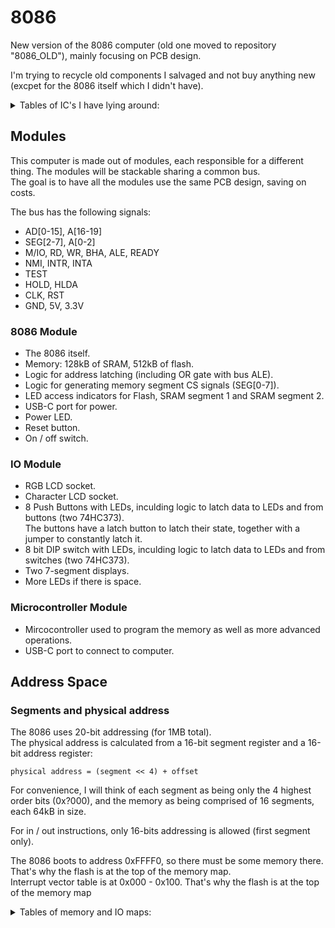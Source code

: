 # 8086

New version of the 8086 computer (old one moved to repository "8086_OLD"), mainly focusing on PCB design.

I'm trying to recycle old components I salvaged and not buy anything new (excpet for the 8086 itself which I didn't have).

<details>
<summary>Tables of IC's I have lying around:</summary>

### Logic

| IC Name       | Description                               | amount    |
| ------------- | ----------------------------------------- | --------- |
| 74AC373       | Octal latch with 3-STATE Outputs          | 20+       |
| 74HC138D      | 3 to 8 line decoder; inverting            | 5         |
| 74HC132       | Quad 2-input NAND gate; Schmitt trigger   | 6         |
| 74AC00        | Quad 2-input NAND gate                    | 2         |
| 74HC02        | Quad 2-input NOR gate                     | 5         |
| 74ACT08       | Quad 2-input AND gate                     | 1         |
| HEF40106      | Hex inverting Schmitt trigger             | 1         |
| 74HC14        | Hex inverting Schmitt trigger             | 1         |

### Memory

| IC Name       | Description           | amount    |
| ------------- | --------------------- | --------- |
| IS61C256AH    |	SRAM 32K x 8        | 5         |
| CXK58257AM    |	SRAM 32K x 8        | 1         |
| IS61C3216     |	SRAM 32K x 16       | 1         |
| E28F400B5     |	Flash 256K x 16     | 1         |
| AM29F002      |	Flash 256K x 8      | 2         |

</details>

## Modules

This computer is made out of modules, each responsible for a different thing. The modules will be stackable sharing a common bus.  
The goal is to have all the modules use the same PCB design, saving on costs.

The bus has the following signals:
- AD[0-15], A[16-19]
- SEG[2-7], A[0-2]
- M/IO, RD, WR, BHA, ALE, READY
- NMI, INTR, INTA
- TEST
- HOLD, HLDA
- CLK, RST
- GND, 5V, 3.3V

### 8086 Module
- The 8086 itself.
- Memory: 128kB of SRAM, 512kB of flash.
- Logic for address latching (including OR gate with bus ALE).
- Logic for generating memory segment CS signals (SEG[0-7]).
- LED access indicators for Flash, SRAM segment 1 and SRAM segment 2.
- USB-C port for power.
- Power LED.
- Reset button.
- On / off switch.

### IO Module
- RGB LCD socket.
- Character LCD socket.
- 8 Push Buttons with LEDs, inculding logic to latch data to LEDs and from buttons (two 74HC373).  
The buttons have a latch button to latch their state, together with a jumper to constantly latch it.
- 8 bit DIP switch with LEDs, inculding logic to latch data to LEDs and from switches (two 74HC373).
- Two 7-segment displays.
- More LEDs if there is space.

### Microcontroller Module
- Mircocontroller used to program the memory as well as more advanced operations.
- USB-C port to connect to computer.


## Address Space

### Segments and physical address

The 8086 uses 20-bit addressing (for 1MB total).  
The physical address is calculated from a 16-bit segment register and a 16-bit address register:

```
physical address = (segment << 4) + offset
```

For convenience, I will think of each segment as being only the 4 highest order bits (0x?000), and the memory as being comprised of 16 segments, each 64kB in size.
    
For in / out instructions, only 16-bits addressing is allowed (first segment only).

The 8086 boots to address 0xFFFF0, so there must be some memory there. That's why the flash is at the top of the memory map.  
Interrupt vector table is at 0x000 - 0x100. That's why the flash is at the top of the memory map

<details>
<summary>Tables of memory and IO maps:</summary>

### Memory map:

| Addresses             | Segments  | Size  | Description                       |
| --------------------- | --------- | ----- | --------------------------------- |
| 0x0_0000 - 0x2_0000   | 0 - 1     | 128kB | SRAM                              |
| 0x2_0000 - 0x5_0000   | 2 - 4     | 192kB | FREE                              |
| 0x5_0000 - 0x6_0000   | 5         | 64kB  | MMIO - Microcontroller            |
| 0x6_0000 - 0x6_8000   | 6         | 32kB  | MMIO - Character LCD - DATA       |
| 0x6_8000 - 0x7_0000   | 6         | 32kB  | MMIO - Character LCD  - COMMAND   |
| 0x7_0000 - 0x7_8000   | 7         | 32kB  | MMIO - RGB LCD - DATA             |
| 0x7_8000 - 0x8_0000   | 7         | 32kB  | MMIO - RGB LCD  - COMMAND         |
| 0x8_0000 - 0xF_FFFF   | 8 - 15    | 512kB | Flash                             |

### IO map:

IO ports are 16-bit wide.

| Number    | Address   | Description               |
| --------- | --------- | ------------------------- |
| 0         | 0x0000    | Push buttons with LEDs    |
| 1         | 0x0002    | DIP switch with LEDs      |
| 2         | 0x0004    | 7-Segment #1              |
| 3         | 0x0006    | 7-Segment #2              |
| 4         | 0x0008    | FREE                      |
| 5         | 0x000A    | FREE                      |
| 6         | 0x000C    | FREE                      |
| 7         | 0x000E    | FREE                      |

</details>